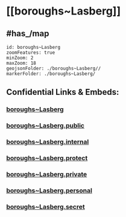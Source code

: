 # [[boroughs~Lasberg]] 


## #has_/map  



```leaflet
id: boroughs~Lasberg
zoomFeatures: true 
minZoom: 2 
maxZoom: 18
geojsonFolder: ./boroughs~Lasberg//
markerFolder: ./boroughs~Lasberg/
```


## Confidential Links & Embeds: 

### [boroughs~Lasberg](/_Standards/Earth/Continent/Europe/Europe~Central/Austria/Austrias_States/Oberösterreich/counties~OÖ/Freistadt/cities~Freistadt/Lasberg/boroughs~Lasberg.md) 

### [boroughs~Lasberg.public](/_public/Earth/Continent/Europe/Europe~Central/Austria/Austrias_States/Oberösterreich/counties~OÖ/Freistadt/cities~Freistadt/Lasberg/boroughs~Lasberg.public.md) 

### [boroughs~Lasberg.internal](/_internal/Earth/Continent/Europe/Europe~Central/Austria/Austrias_States/Oberösterreich/counties~OÖ/Freistadt/cities~Freistadt/Lasberg/boroughs~Lasberg.internal.md) 

### [boroughs~Lasberg.protect](/_protect/Earth/Continent/Europe/Europe~Central/Austria/Austrias_States/Oberösterreich/counties~OÖ/Freistadt/cities~Freistadt/Lasberg/boroughs~Lasberg.protect.md) 

### [boroughs~Lasberg.private](/_private/Earth/Continent/Europe/Europe~Central/Austria/Austrias_States/Oberösterreich/counties~OÖ/Freistadt/cities~Freistadt/Lasberg/boroughs~Lasberg.private.md) 

### [boroughs~Lasberg.personal](/_personal/Earth/Continent/Europe/Europe~Central/Austria/Austrias_States/Oberösterreich/counties~OÖ/Freistadt/cities~Freistadt/Lasberg/boroughs~Lasberg.personal.md) 

### [boroughs~Lasberg.secret](/_secret/Earth/Continent/Europe/Europe~Central/Austria/Austrias_States/Oberösterreich/counties~OÖ/Freistadt/cities~Freistadt/Lasberg/boroughs~Lasberg.secret.md)

